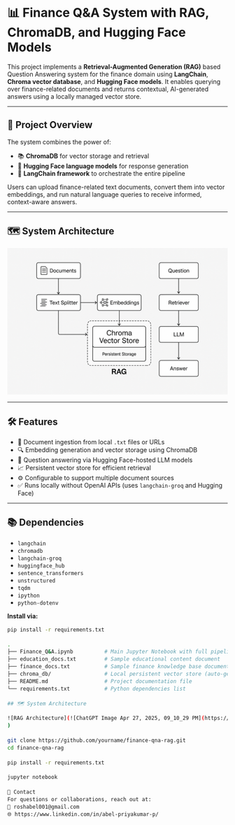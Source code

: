 # 📊 Finance Q&A System with RAG, ChromaDB, and Hugging Face Models

This project implements a **Retrieval-Augmented Generation (RAG)** based Question Answering system for the finance domain using **LangChain**, **Chroma vector database**, and **Hugging Face models**. It enables querying over finance-related documents and returns contextual, AI-generated answers using a locally managed vector store.

---

## 📌 Project Overview

The system combines the power of:
- 📚 **ChromaDB** for vector storage and retrieval
- 🤖 **Hugging Face language models** for response generation
- 🧱 **LangChain framework** to orchestrate the entire pipeline

Users can upload finance-related text documents, convert them into vector embeddings, and run natural language queries to receive informed, context-aware answers.

---
## 🗺️ System Architecture

![image alt](https://github.com/AbelPriyakumarP/Finance-Q-A/blob/main/architecture.png?raw=true)

---

## 🛠️ Features

- 📄 Document ingestion from local `.txt` files or URLs
- 🔍 Embedding generation and vector storage using ChromaDB
- 💬 Question answering via Hugging Face-hosted LLM models
- 📈 Persistent vector store for efficient retrieval
- ⚙️ Configurable to support multiple document sources
- ✅ Runs locally without OpenAI APIs (uses `langchain-groq` and Hugging Face)

---

## 📚 Dependencies

- `langchain`
- `chromadb`
- `langchain-groq`
- `huggingface_hub`
- `sentence_transformers`
- `unstructured`
- `tqdm`
- `ipython`
- `python-dotenv`

**Install via:**
```bash
pip install -r requirements.txt

.
├── Finance_Q&A.ipynb          # Main Jupyter Notebook with full pipeline code
├── education_docs.txt         # Sample educational content document
├── finance_docs.txt           # Sample finance knowledge base document
├── chroma_db/                 # Local persistent vector store (auto-generated)
├── README.md                  # Project documentation file
└── requirements.txt           # Python dependencies list

## 🗺️ System Architecture

![RAG Architecture](![ChatGPT Image Apr 27, 2025, 09_10_29 PM](https://github.com/user-attachments/assets/578e61b5-291d-4c7b-83a8-e3b2e35e91f7)
)

git clone https://github.com/yourname/finance-qna-rag.git
cd finance-qna-rag

pip install -r requirements.txt

jupyter notebook

🤝 Contact
For questions or collaborations, reach out at:
📧 roshabel001@gmail.com
🌐 https://www.linkedin.com/in/abel-priyakumar-p/
